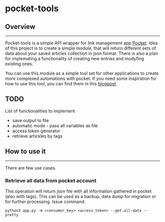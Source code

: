 # pocket-tools


## Overview
---

Pocket-tools is a simple API wrapper for link management app [Pocket](https://app.getpocket.com/). Idea of this project is to create a simple module, that will return different sets of data about your saved articles collection in json format. There is also a plan for implemating a functionality of creating new entries and modyfing existing ones.

You can use this module as a simple tool set for other applications to create more complexed automations with pocket. If you need some inspiration for how to use this tool, you can find them in this [blogpost]().


## TODO

List of functionalities to implement

* save output to file
* automatic mode - pass all variables as file
* access token generator
* retrieve artickles by tags

## How to use it
---

There are few use cases.

### **Retrieve all data from pocket account**

This operation will return json file with all information gathered in pocket (also with tags). This can be used as a backup, data dump for migration or for further processing. Issue command:

```
python3 app.py -m <consumer_key> <access_token> --get-all-data --pretty
```
